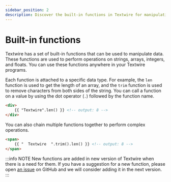 ```yaml
---
sidebar_position: 2
description: Discover the built-in functions in Textwire for manipulating different types of data, and learn how to use these functions
---
```


# Built-in functions

Textwire has a set of built-in functions that can be used to manipulate data. These functions are used to perform operations on strings, arrays, integers, and floats. You can use these functions anywhere in your Textwire programs.

Each function is attached to a specific data type. For example, the `len` function is used to get the length of an array, and the `trim` function is used to remove characters from both sides of the string. You can call a function on a value by using the dot operator (`.`) followed by the function name.

```html
<div>
    {{ "Textwire".len() }} <!-- output: 8 -->
</div>
```

You can also chain multiple functions together to perform complex operations.

```html
<span>
    {{ "  Textwire  ".trim().len() }} <!-- output: 8 -->
</span>
```

:::info NOTE
New functions are added in new version of Textwire when there is a need for them. If you have a suggestion for a new function, please open [an issue](https://github.com/textwire/textwire/issues/new) on GitHub and we will consider adding it in the next version.
:::
